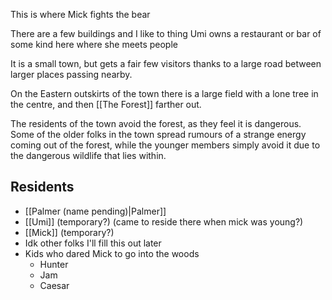 This is where Mick fights the bear

There are a few buildings and I like to thing Umi owns a restaurant or bar of some kind here where she meets people

It is a small town, but gets a fair few visitors thanks to a large road between larger places passing nearby.

On the Eastern outskirts of the town there is a large field with a lone tree in the centre, and then [[The Forest]] farther out.

The residents of the town avoid the forest, as they feel it is dangerous. Some of the older folks in the town spread rumours of a strange energy coming out of the forest, while the younger members simply avoid it due to the dangerous wildlife that lies within.

## Residents
* [[Palmer (name pending)|Palmer]]
* [[Umi]] (temporary?) (came to reside there when mick was young?)
* [[Mick]] (temporary?)
* Idk other folks I'll fill this out later
* Kids who dared Mick to go into the woods
	* Hunter
	* Jam
	* Caesar